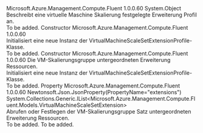 <Type Name="VirtualMachineScaleSetExtensionProfile" FullName="Microsoft.Azure.Management.Compute.Fluent.Models.VirtualMachineScaleSetExtensionProfile">
  <TypeSignature Language="C#" Value="public class VirtualMachineScaleSetExtensionProfile" />
  <TypeSignature Language="ILAsm" Value=".class public auto ansi beforefieldinit VirtualMachineScaleSetExtensionProfile extends System.Object" />
  <TypeSignature Language="DocId" Value="T:Microsoft.Azure.Management.Compute.Fluent.Models.VirtualMachineScaleSetExtensionProfile" />
  <TypeSignature Language="VB.NET" Value="Public Class VirtualMachineScaleSetExtensionProfile" />
  <TypeSignature Language="F#" Value="type VirtualMachineScaleSetExtensionProfile = class" />
  <AssemblyInfo>
    <AssemblyName>Microsoft.Azure.Management.Compute.Fluent</AssemblyName>
    <AssemblyVersion>1.0.0.60</AssemblyVersion>
  </AssemblyInfo>
  <Base>
    <BaseTypeName>System.Object</BaseTypeName>
  </Base>
  <Interfaces />
  <Docs>
    <summary>
            Beschreibt eine virtuelle Maschine Skalierung festgelegte Erweiterung Profil an.
            </summary>
    <remarks>To be added.</remarks>
  </Docs>
  <Members>
    <Member MemberName=".ctor">
      <MemberSignature Language="C#" Value="public VirtualMachineScaleSetExtensionProfile ();" />
      <MemberSignature Language="ILAsm" Value=".method public hidebysig specialname rtspecialname instance void .ctor() cil managed" />
      <MemberSignature Language="DocId" Value="M:Microsoft.Azure.Management.Compute.Fluent.Models.VirtualMachineScaleSetExtensionProfile.#ctor" />
      <MemberSignature Language="VB.NET" Value="Public Sub New ()" />
      <MemberType>Constructor</MemberType>
      <AssemblyInfo>
        <AssemblyName>Microsoft.Azure.Management.Compute.Fluent</AssemblyName>
        <AssemblyVersion>1.0.0.60</AssemblyVersion>
      </AssemblyInfo>
      <Parameters />
      <Docs>
        <summary>
            Initialisiert eine neue Instanz der VirtualMachineScaleSetExtensionProfile-Klasse.
            </summary>
        <remarks>To be added.</remarks>
      </Docs>
    </Member>
    <Member MemberName=".ctor">
      <MemberSignature Language="C#" Value="public VirtualMachineScaleSetExtensionProfile (System.Collections.Generic.IList&lt;Microsoft.Azure.Management.Compute.Fluent.Models.VirtualMachineScaleSetExtension&gt; extensions = null);" />
      <MemberSignature Language="ILAsm" Value=".method public hidebysig specialname rtspecialname instance void .ctor(class System.Collections.Generic.IList`1&lt;class Microsoft.Azure.Management.Compute.Fluent.Models.VirtualMachineScaleSetExtension&gt; extensions) cil managed" />
      <MemberSignature Language="DocId" Value="M:Microsoft.Azure.Management.Compute.Fluent.Models.VirtualMachineScaleSetExtensionProfile.#ctor(System.Collections.Generic.IList{Microsoft.Azure.Management.Compute.Fluent.Models.VirtualMachineScaleSetExtension})" />
      <MemberSignature Language="VB.NET" Value="Public Sub New (Optional extensions As IList(Of VirtualMachineScaleSetExtension) = null)" />
      <MemberSignature Language="F#" Value="new Microsoft.Azure.Management.Compute.Fluent.Models.VirtualMachineScaleSetExtensionProfile : System.Collections.Generic.IList&lt;Microsoft.Azure.Management.Compute.Fluent.Models.VirtualMachineScaleSetExtension&gt; -&gt; Microsoft.Azure.Management.Compute.Fluent.Models.VirtualMachineScaleSetExtensionProfile" Usage="new Microsoft.Azure.Management.Compute.Fluent.Models.VirtualMachineScaleSetExtensionProfile extensions" />
      <MemberType>Constructor</MemberType>
      <AssemblyInfo>
        <AssemblyName>Microsoft.Azure.Management.Compute.Fluent</AssemblyName>
        <AssemblyVersion>1.0.0.60</AssemblyVersion>
      </AssemblyInfo>
      <Parameters>
        <Parameter Name="extensions" Type="System.Collections.Generic.IList&lt;Microsoft.Azure.Management.Compute.Fluent.Models.VirtualMachineScaleSetExtension&gt;" />
      </Parameters>
      <Docs>
        <param name="extensions">Die VM-Skalierungsgruppe untergeordneten Erweiterung Ressourcen.</param>
        <summary>
            Initialisiert eine neue Instanz der VirtualMachineScaleSetExtensionProfile-Klasse.
            </summary>
        <remarks>To be added.</remarks>
      </Docs>
    </Member>
    <Member MemberName="Extensions">
      <MemberSignature Language="C#" Value="public System.Collections.Generic.IList&lt;Microsoft.Azure.Management.Compute.Fluent.Models.VirtualMachineScaleSetExtension&gt; Extensions { get; set; }" />
      <MemberSignature Language="ILAsm" Value=".property instance class System.Collections.Generic.IList`1&lt;class Microsoft.Azure.Management.Compute.Fluent.Models.VirtualMachineScaleSetExtension&gt; Extensions" />
      <MemberSignature Language="DocId" Value="P:Microsoft.Azure.Management.Compute.Fluent.Models.VirtualMachineScaleSetExtensionProfile.Extensions" />
      <MemberSignature Language="VB.NET" Value="Public Property Extensions As IList(Of VirtualMachineScaleSetExtension)" />
      <MemberSignature Language="F#" Value="member this.Extensions : System.Collections.Generic.IList&lt;Microsoft.Azure.Management.Compute.Fluent.Models.VirtualMachineScaleSetExtension&gt; with get, set" Usage="Microsoft.Azure.Management.Compute.Fluent.Models.VirtualMachineScaleSetExtensionProfile.Extensions" />
      <MemberType>Property</MemberType>
      <AssemblyInfo>
        <AssemblyName>Microsoft.Azure.Management.Compute.Fluent</AssemblyName>
        <AssemblyVersion>1.0.0.60</AssemblyVersion>
      </AssemblyInfo>
      <Attributes>
        <Attribute>
          <AttributeName>Newtonsoft.Json.JsonProperty(PropertyName="extensions")</AttributeName>
        </Attribute>
      </Attributes>
      <ReturnValue>
        <ReturnType>System.Collections.Generic.IList&lt;Microsoft.Azure.Management.Compute.Fluent.Models.VirtualMachineScaleSetExtension&gt;</ReturnType>
      </ReturnValue>
      <Docs>
        <summary>
            Abrufen oder Festlegen der VM-Skalierungsgruppe Satz untergeordneten Erweiterung Ressourcen.
            </summary>
        <value>To be added.</value>
        <remarks>To be added.</remarks>
      </Docs>
    </Member>
  </Members>
</Type>
